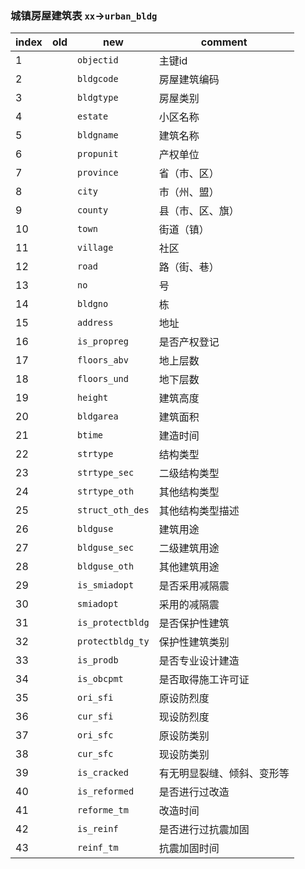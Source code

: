 

### 城镇房屋建筑表 `xx`->`urban_bldg`

| index | old  | new              | comment                    |
| ----- | ---- | ---------------- | -------------------------- |
| 1     |      | `objectid`       | 主键id                     |
| 2     |      | `bldgcode`       | 房屋建筑编码               |
| 3     |      | `bldgtype`       | 房屋类别                   |
| 4     |      | `estate`         | 小区名称                   |
| 5     |      | `bldgname`       | 建筑名称                   |
| 6     |      | `propunit`       | 产权单位                   |
| 7     |      | `province`       | 省（市、区）               |
| 8     |      | `city`           | 市（州、盟）               |
| 9     |      | `county`         | 县（市、区、旗）           |
| 10    |      | `town`           | 街道（镇）                 |
| 11    |      | `village`        | 社区                       |
| 12    |      | `road`           | 路（街、巷）               |
| 13    |      | `no`             | 号                         |
| 14    |      | `bldgno`         | 栋                         |
| 15    |      | `address`        | 地址                       |
| 16    |      | `is_propreg`     | 是否产权登记               |
| 17    |      | `floors_abv`     | 地上层数                   |
| 18    |      | `floors_und`     | 地下层数                   |
| 19    |      | `height`         | 建筑高度                   |
| 20    |      | `bldgarea`       | 建筑面积                   |
| 21    |      | `btime`          | 建造时间                   |
| 22    |      | `strtype`        | 结构类型                   |
| 23    |      | `strtype_sec`    | 二级结构类型               |
| 24    |      | `strtype_oth`    | 其他结构类型               |
| 25    |      | `struct_oth_des` | 其他结构类型描述           |
| 26    |      | `bldguse`        | 建筑用途                   |
| 27    |      | `bldguse_sec`    | 二级建筑用途               |
| 28    |      | `bldguse_oth`    | 其他建筑用途               |
| 29    |      | `is_smiadopt`    | 是否采用减隔震             |
| 30    |      | `smiadopt`       | 采用的减隔震               |
| 31    |      | `is_protectbldg` | 是否保护性建筑             |
| 32    |      | `protectbldg_ty` | 保护性建筑类别             |
| 33    |      | `is_prodb`       | 是否专业设计建造           |
| 34    |      | `is_obcpmt`      | 是否取得施工许可证         |
| 35    |      | `ori_sfi`        | 原设防烈度                 |
| 36    |      | `cur_sfi`        | 现设防烈度                 |
| 37    |      | `ori_sfc`        | 原设防类别                 |
| 38    |      | `cur_sfc`        | 现设防类别                 |
| 39    |      | `is_cracked`     | 有无明显裂缝、倾斜、变形等 |
| 40    |      | `is_reformed`    | 是否进行过改造             |
| 41    |      | `reforme_tm`     | 改造时间                   |
| 42    |      | `is_reinf`       | 是否进行过抗震加固         |
| 43    |      | `reinf_tm`       | 抗震加固时间               |

